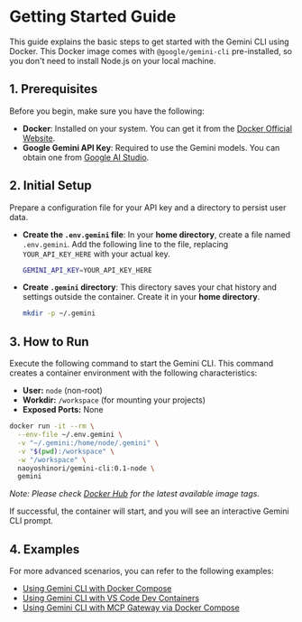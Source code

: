 # Getting Started Guide

This guide explains the basic steps to get started with the Gemini CLI using Docker. This Docker image comes with `@google/gemini-cli` pre-installed, so you don't need to install Node.js on your local machine.

## 1. Prerequisites

Before you begin, make sure you have the following:

* **Docker**: Installed on your system. You can get it from the [Docker Official Website](https://www.docker.com/get-started).
* **Google Gemini API Key**: Required to use the Gemini models. You can obtain one from [Google AI Studio](https://aistudio.google.com/app/apikey).

## 2. Initial Setup

Prepare a configuration file for your API key and a directory to persist user data.

* **Create the `.env.gemini` file**: In your **home directory**, create a file named `.env.gemini`. Add the following line to the file, replacing `YOUR_API_KEY_HERE` with your actual key.

    ```bash
    GEMINI_API_KEY=YOUR_API_KEY_HERE
    ```

* **Create `.gemini` directory**: This directory saves your chat history and settings outside the container. Create it in your **home directory**.

    ```bash
    mkdir -p ~/.gemini
    ```

## 3. How to Run

Execute the following command to start the Gemini CLI. This command creates a container environment with the following characteristics:

* **User:** `node` (non-root)
* **Workdir:** `/workspace` (for mounting your projects)
* **Exposed Ports:** None

```bash
docker run -it --rm \
  --env-file ~/.env.gemini \
  -v "~/.gemini:/home/node/.gemini" \
  -v "$(pwd):/workspace" \
  -w "/workspace" \
  naoyoshinori/gemini-cli:0.1-node \
  gemini
```

*Note: Please check [Docker Hub](https://hub.docker.com/r/naoyoshinori/gemini-cli/tags) for the latest available image tags.*

If successful, the container will start, and you will see an interactive Gemini CLI prompt.

## 4. Examples

For more advanced scenarios, you can refer to the following examples:

* [Using Gemini CLI with Docker Compose](./examples/docker-compose/)
* [Using Gemini CLI with VS Code Dev Containers](./examples/devcontainer/)
* [Using Gemini CLI with MCP Gateway via Docker Compose](./examples/mcp-gateway/)
